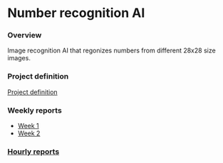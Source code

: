 # Number recognition AI

### Overview
Image recognition AI that regonizes numbers from different 28x28 size images.

### Project definition
[Project definition](https://github.com/A00N/NumberRecognition/blob/main/Documentation/project_definition.md)

### Weekly reports
* [Week 1](https://github.com/A00N/NumberRecognition/blob/main/Documentation/weekly_report1.md)
* [Week 2](https://github.com/A00N/NumberRecognition/blob/main/Documentation/weekly_report2.md)
  
### [Hourly reports](https://github.com/A00N/NumberRecognition/blob/main/Documentation/hourly_report.md)
